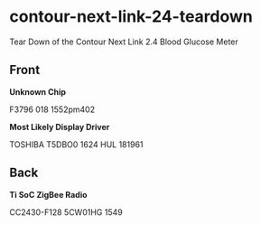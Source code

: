 # contour-next-link-24-teardown
Tear Down of the Contour Next Link 2.4 Blood Glucose Meter

## Front

**Unknown Chip**

F3796 018
1552pm402

**Most Likely Display Driver**

TOSHIBA
T5DBO0
1624 HUL
181961

## Back

**Ti SoC ZigBee Radio**

CC2430-F128
5CW01HG
1549